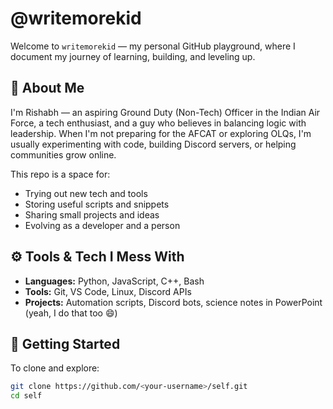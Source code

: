 # @writemorekid 

Welcome to `writemorekid` — my personal GitHub playground, where I document my journey of learning, building, and leveling up. 

## 🧠 About Me

I'm Rishabh — an aspiring Ground Duty (Non-Tech) Officer in the Indian Air Force, a tech enthusiast, and a guy who believes in balancing logic with leadership. When I'm not preparing for the AFCAT or exploring OLQs, I'm usually experimenting with code, building Discord servers, or helping communities grow online.

This repo is a space for:
- Trying out new tech and tools
- Storing useful scripts and snippets
- Sharing small projects and ideas
- Evolving as a developer and a person

## ⚙️ Tools & Tech I Mess With

- **Languages:** Python, JavaScript, C++, Bash
- **Tools:** Git, VS Code, Linux, Discord APIs
- **Projects:** Automation scripts, Discord bots, science notes in PowerPoint (yeah, I do that too 😄)

## 🚀 Getting Started

To clone and explore:

```bash
git clone https://github.com/<your-username>/self.git
cd self
